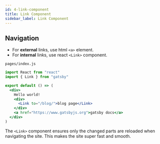```yaml
---
id: 4-link-component
title: Link Component
sidebar_label: Link Component
---
```


## Navigation

- For **external** links, use html `<a>` element.
- For **internal** links, use react `<Link>` component.

`pages/index.js`

```jsx
import React from "react"
import { Link } from "gatsby"

export default () => (
  <div>
    Hello world!
    <div>
      <Link to="/blog/">blog page</Link>
    </div>
    <a href="https://www.gatsbyjs.org">gatsby docs</a>
  </div>
)
```

The `<Link>` component ensures only the changed parts are reloaded when navigating the site. This makes the site super fast and smooth.
